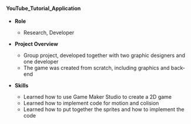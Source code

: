 #### YouTube_Tutorial_Application

- **Role**
  * Research, Developer
  
- **Project Overview**
  * Group project, developed together with two graphic designers and one developer
  * The game was created from scratch, including graphics and back-end
  
- **Skills**
  * Learned how to use Game Maker Studio to create a 2D game
  * Learned how to implement code for motion and colision
  * Learned how to put together the sprites and how to implement the code
